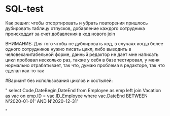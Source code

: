 # SQL-test


Как решил: чтобы отсортировать и убрать повторения пришлось дубировать таблицу отпусков, добавление каждого
сотрудника происходдит за счет добавления в код нового join 

ВНИМАНИЕ: Для того чтобы не дублировать код, в случаях когда более одного сотрудников нужно писать 
цикл, либо выводить в человекачитабельной форме, данный редактор не дает мне написать цикл пробовал 
несколько раз, также у себя в базе тестировал, у меня нормально отрабатывает, так что, думаю проблема в
редакторе, так что сделал как-то так

#Вариант без использования циклов и костылей:

"
select Code,DateBegin,DateEnd
from Employee as emp
  left join Vacation as vac on emp.ID = vac.ID_Employee
where vac.DateEnd BETWEEN N'2020-01-01' AND N'2020-12-31'

"
